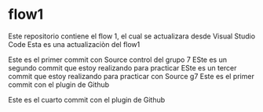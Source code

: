 # flow1
Este repositorio contiene el flow 1, el cual se actualizara desde Visual Studio Code
Esta es una actualizaciòn del flow1

Este es el primer commit con Source control del grupo 7
ESte es un segundo commit que estoy realizando para practicar
ESte es un tercer commit que estoy realizando para practicar con Source g7
Este es el primer commit con el plugin de Github

Este es el cuarto commit con el plugin de Github